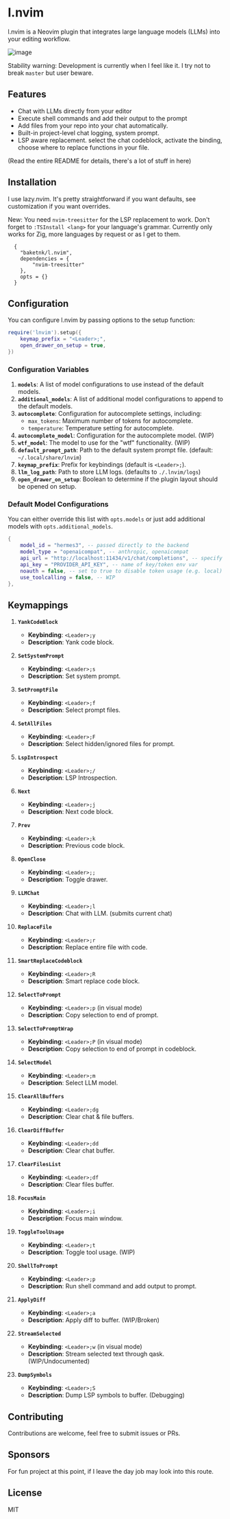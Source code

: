 # l.nvim
l.nvim is a Neovim plugin that integrates large language models (LLMs) into your editing workflow.

![image](https://repository-images.githubusercontent.com/847120613/b73bed30-4aa2-4fbf-9ffc-9c870915cb38)

Stability warning: Development is currently when I feel like it. I try not to break `master` but user beware.

## Features

- Chat with LLMs directly from your editor
- Execute shell commands and add their output to the prompt
- Add files from your repo into your chat automatically.
- Built-in project-level chat logging, system prompt.
- LSP aware replacement. select the chat codeblock, activate the binding, choose where to replace functions in your file.

(Read the entire README for details, there's a lot of stuff in here)

## Installation

I use lazy.nvim. It's pretty straightforward if you want defaults, see customization if you want overrides.

New: You need `nvim-treesitter` for the LSP replacement to work. Don't forget to `:TSInstall <lang>` for your language's grammar. Currently only works for Zig, more languages by request or as I get to them.

```
  {
    "baketnk/l.nvim",
    dependencies = {
        "nvim-treesitter"
    },
    opts = {}
  }
```

## Configuration

You can configure l.nvim by passing options to the setup function:

```lua
require('lnvim').setup({
	keymap_prefix = "<Leader>;",
	open_drawer_on_setup = true,
})
```

### Configuration Variables

1. **`models`**: A list of model configurations to use instead of the default models.
2. **`additional_models`**: A list of additional model configurations to append to the default models.
3. **`autocomplete`**: Configuration for autocomplete settings, including:
   - `max_tokens`: Maximum number of tokens for autocomplete.
   - `temperature`: Temperature setting for autocomplete.
4. **`autocomplete_model`**: Configuration for the autocomplete model. (WIP)
5. **`wtf_model`**: The model to use for the "wtf" functionality. (WIP)
6. **`default_prompt_path`**: Path to the default system prompt file. (default: `~/.local/share/lnvim`)
7. **`keymap_prefix`**: Prefix for keybindings (default is `<Leader>;`).
8. **`llm_log_path`**: Path to store LLM logs. (defaults to `./.lnvim/logs`)
9. **`open_drawer_on_setup`**: Boolean to determine if the plugin layout should be opened on setup.

### Default Model Configurations

You can either override this list with `opts.models` or just add additional models with `opts.additional_models`. 

```lua
{
    model_id = "hermes3", -- passed directly to the backend
    model_type = "openaicompat", -- anthropic, openaicompat
    api_url = "http://localhost:11434/v1/chat/completions", -- specify the exact URL, not just /v1
    api_key = "PROVIDER_API_KEY", -- name of key/token env var
    noauth = false, -- set to true to disable token usage (e.g. local)
    use_toolcalling = false, -- WIP
},
```

## Keymappings

1. **`YankCodeBlock`**
   - **Keybinding**: `<Leader>;y`
   - **Description**: Yank code block.

2. **`SetSystemPrompt`**
   - **Keybinding**: `<Leader>;s`
   - **Description**: Set system prompt.

3. **`SetPromptFile`**
   - **Keybinding**: `<Leader>;f`
   - **Description**: Select prompt files.

4. **`SetAllFiles`**
   - **Keybinding**: `<Leader>;F`
   - **Description**: Select hidden/ignored files for prompt.

5. **`LspIntrospect`**
   - **Keybinding**: `<Leader>;/`
   - **Description**: LSP Introspection.

6. **`Next`**
   - **Keybinding**: `<Leader>;j`
   - **Description**: Next code block.

7. **`Prev`**
   - **Keybinding**: `<Leader>;k`
   - **Description**: Previous code block.

8. **`OpenClose`**
   - **Keybinding**: `<Leader>;;`
   - **Description**: Toggle drawer.

9. **`LLMChat`**
   - **Keybinding**: `<Leader>;l`
   - **Description**: Chat with LLM. (submits current chat)

10. **`ReplaceFile`**
    - **Keybinding**: `<Leader>;r`
    - **Description**: Replace entire file with code.

11. **`SmartReplaceCodeblock`**
    - **Keybinding**: `<Leader>;R`
    - **Description**: Smart replace code block.

12. **`SelectToPrompt`**
    - **Keybinding**: `<Leader>;p` (in visual mode)
    - **Description**: Copy selection to end of prompt.

13. **`SelectToPromptWrap`**
    - **Keybinding**: `<Leader>;P` (in visual mode)
    - **Description**: Copy selection to end of prompt in codeblock.

14. **`SelectModel`**
    - **Keybinding**: `<Leader>;m`
    - **Description**: Select LLM model.

15. **`ClearAllBuffers`**
    - **Keybinding**: `<Leader>;dg`
    - **Description**: Clear chat & file buffers.

16. **`ClearDiffBuffer`**
    - **Keybinding**: `<Leader>;dd`
    - **Description**: Clear chat buffer.

17. **`ClearFilesList`**
    - **Keybinding**: `<Leader>;df`
    - **Description**: Clear files buffer.

18. **`FocusMain`**
    - **Keybinding**: `<Leader>;i`
    - **Description**: Focus main window.

19. **`ToggleToolUsage`**
    - **Keybinding**: `<Leader>;t`
    - **Description**: Toggle tool usage. (WIP)

20. **`ShellToPrompt`**
    - **Keybinding**: `<Leader>;p`
    - **Description**: Run shell command and add output to prompt.

21. **`ApplyDiff`**
    - **Keybinding**: `<Leader>;a`
    - **Description**: Apply diff to buffer. (WIP/Broken)

22. **`StreamSelected`**
    - **Keybinding**: `<Leader>;w` (in visual mode)
    - **Description**: Stream selected text through qask. (WIP/Undocumented)

23. **`DumpSymbols`**
    - **Keybinding**: `<Leader>;S`
    - **Description**: Dump LSP symbols to buffer. (Debugging)


## Contributing

Contributions are welcome, feel free to submit issues or PRs.

## Sponsors

For fun project at this point, if I leave the day job may look into this route.

## License

MIT

